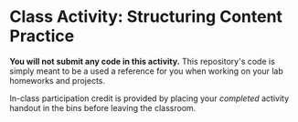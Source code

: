 # Class Activity: Structuring Content Practice

**You will not submit any code in this activity.** This repository's code is simply meant to be a used a reference for you when working on your lab homeworks and projects.

In-class participation credit is provided by placing your _completed_ activity handout in the bins before leaving the classroom.

